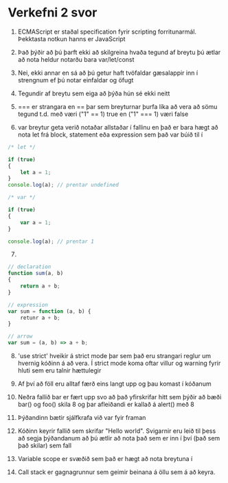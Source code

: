 # Verkefni 2 svor

1. ECMAScript er staðal specification fyrir scripting forritunarmál.  Þekktasta notkun hanns er JavaScript

2. Það þýðir að þú þarft ekki að skilgreina hvaða tegund af breytu þú ætlar að nota heldur notarðu bara var/let/const

3. Nei, ekki annar en sá að þú getur haft tvöfaldar gæsalappir inn í strengnum ef þú notar einfaldar og öfugt

4. Tegundir af breytu sem eiga að þýða hún sé ekki neitt

5. === er strangara en == þar sem breyturnar þurfa líka að vera að sömu tegund t.d. með væri ("1" == 1) true en ("1" === 1) væri false

6. var breytur geta verið notaðar allstaðar í fallinu en það er bara hægt að nota let frá block, statement eða expression sem það var búið til í

```javascript
/* let */

if (true)
{
    let a = 1;
}
console.log(a); // prentar undefined

/* var */

if (true)
{
    var a = 1;
}

console.log(a); // prentar 1
```

7. 
```javascript
// declaration
function sum(a, b)
{
    return a + b;
}

// expression
var sum = function (a, b) {
    retunr a + b;
}

// arrow
var sum = (a, b) => a + b;

```

8. 'use strict' hveikir á strict mode þar sem það eru strangari reglur um hvernig kóðinn á að vera.  Í strict mode koma oftar villur og warning fyrir hluti sem eru talnir hættulegir

9. Af því að föll eru alltaf færð eins langt upp og þau komast í kóðanum

10. Neðra fallið bar er fært upp svo að það yfirskrifar hitt sem þýðir að bæði bar() og foo() skila 8 og þar afleiðandi er kallað á alert() með 8

11. Þýðandinn bætir sjálfkrafa við var fyir framan

12. Kóðinn keyrir fallið sem skrifar "Hello world". Svigarnir eru leið til þess að segja þýðandanum að þú ætlir að nota það sem er inn í því (það sem það skilar) sem fall

13. Variable scope er svæðið sem það er hægt að nota breytuna í

14. Call stack er gagnagrunnur sem geimir beinana á öllu sem á að keyra.

